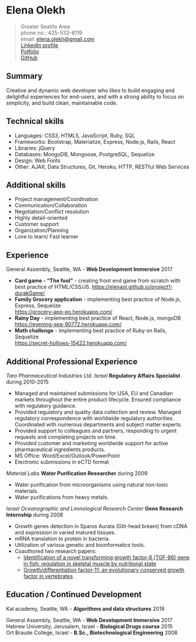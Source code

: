 # Elena Olekh
> Greater Seattle Area  
> phone no.: 425-533-8119               
> email: elena.olekh@gmail.com          
>[LinkedIn profile](https://www.linkedin.com/in/elena-olekh)  
>[Potfolio](http://elenaportfolio.azurewebsites.net/)  
>[GitHub](github.com/ElenaOl)
 
## Summary
Creative and dynamic web developer who likes to build engaging and delightful experiences for end-users, and with a strong ability to focus on simplicity, and build clean, maintainable code.

## Technical skills

* Languages: CSS3, HTML5, JavaScript, Ruby, SQL
* Frameworks: Bootstrap, Materialize, Express, Node.js, Rails, React
* Libraries: jQuery
* Databases: MongoDB, Mongoose, PostgreSQL, Sequelize
* Design: Web Fonts
* Other: AJAX, Data Structures, Git, Heroku, HTTP, RESTful Web Services

## Additional skills
* Project management/Coordination
* Communication/Collaboration
* Negotiation/Conflict resolution
* Highly detail-oriented
* Customer support
* Organization/Planning
* Love to learn/ Fast learner


## Experience

General Assembly, Seattle, WA - **Web Development Immersive** 2017
* **Card game - “The fool”** - creating front end game from scratch with best practice of HTML/CSS/JS.
<https://elenaol.github.io/project1-durakGame/>
* **Family Grocery application** - implementing best practice of Node.js, Express, Sequelize  
<https://grocery-app-eo.herokuapp.com/>
* **Rainy Day** - implementing best practice of React, Node.js, mongoDB  
<https://evening-sea-90772.herokuapp.com/>
* **Math challenge** - implementing best practice of Ruby on Rails, Sequelize  
<https://secret-hollows-15422.herokuapp.com/>

## Additional Professional Experience

_Taro Pharmaceutical Industries Ltd. Israel_ **Regulatory Affairs Specialist** during 2010-2015
* Managed and maintained submissions for USA, EU and Canadian markets throughout the entire
product lifecycle. Ensured compliance with regulatory guidance.
* Provided regulatory and quality data collection and review. Managed regulatory correspondence with
worldwide regulatory authorities. Coordinated with numerous departments and subject matter experts.
* Provided support to colleagues and partners, responding to urgent requests and completing projects
on time.
* Provided customer and marketing worldwide support for active pharmaceutical ingredients products.
*	MS Office: Word/Excel/Outlook/PowerPoint
*	Electronic submissions in eCTD format

_Material Labs_ **Water Purification Researcher** during 2009
*	Water purification from microorganisms using natural non-toxic materials.
*	Water purifications from heavy metals.

_Israel Oceanographic and Limnological Research Center_ **Gene Research Internship** during 2008
* Growth genes detection in Sparus Aurata (Gilt-head bream) from cDNA and expression in varied matured tissues. 
* mRNA translation to protein in bacteria. 
* Utilization of various genetic and bioinformatics tools.
* Coauthored two research papers: 
  * [Identification of a novel transforming growth factor-β (TGF-β6) gene in fish: regulation in skeletal muscle by nutritional state](http://link.springer.com/article/10.1186/1471-2199-11-37)
  * [Growth/differentiation factor-11: an evolutionary conserved growth factor in vertebrates](http://link.springer.com/article/10.1007/s00427-010-0334-4?no-access=true)

## Education / Continued Development
Kal academy, Seattle, WA - **Algorithms and data structures** 2018

General Assembly, Seattle, WA - **Web Development Immersive** 2017  
Hebrew University, Jerusalem, Israel - **Biological Drugs course** 2015  
Ort Braude College, Israel - **B.Sc., Biotechnological Engineering** 2008  


